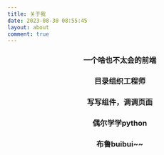 ```yaml
---
title: 关于我
date: 2023-08-30 08:55:45
layout: about
comment: true
---
```


### <center>一个啥也不太会的前端</center>
### <center>目录组织工程师</center>
### <center>写写组件，调调页面</center>
### <center>偶尔学学python</center>
### <center>布鲁buibui~~</center>
